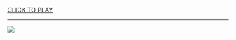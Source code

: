 
<a href="https://premium76.site?title=candy_jump_on_cool_math_games&ref=12M">CLICK TO PLAY</a></h3>
<hr>

<a href="https://premium76.site?title=candy_jump_on_cool_math_games&ref=12M"><img src="https://clearcache.store/games.png"></a>


